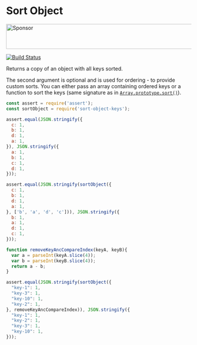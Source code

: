 # Sort Object

<a target='_blank' rel='nofollow' href='https://app.codesponsor.io/link/ygkcNhfZ9nTDeVM6P8LSGn1C/keithamus/sort-object-keys'>  <img alt='Sponsor' width='888' height='68' src='https://app.codesponsor.io/embed/ygkcNhfZ9nTDeVM6P8LSGn1C/keithamus/sort-object-keys.svg' /></a>

[![Build Status](https://travis-ci.org/keithamus/sort-object-keys.svg)](https://travis-ci.org/keithamus/sort-object-keys)

Returns a copy of an object with all keys sorted.

The second argument is optional and is used for ordering - to provide custom sorts. You can either pass an array containing ordered keys or a function to sort the keys (same signature as in [`Array.prototype.sort()`](https://developer.mozilla.org/en-US/docs/Web/JavaScript/Reference/Global_Objects/Array/sort)).

```js
const assert = require('assert');
const sortObject = require('sort-object-keys');

assert.equal(JSON.stringify({
  c: 1,
  b: 1,
  d: 1,
  a: 1,
}), JSON.stringify({
  a: 1,
  b: 1,
  c: 1,
  d: 1,
}));

assert.equal(JSON.stringify(sortObject({
  c: 1,
  b: 1,
  d: 1,
  a: 1,
}, ['b', 'a', 'd', 'c'])), JSON.stringify({
  b: 1,
  a: 1,
  d: 1,
  c: 1,
}));

function removeKeyAncCompareIndex(keyA, keyB){
  var a = parseInt(keyA.slice(4));
  var b = parseInt(keyB.slice(4));
  return a - b;
}

assert.equal(JSON.stringify(sortObject({
  "key-1": 1,
  "key-3": 1,
  "key-10": 1,
  "key-2": 1,
}, removeKeyAncCompareIndex)), JSON.stringify({
  "key-1": 1,
  "key-2": 1,
  "key-3": 1,
  "key-10": 1,
}));
```
